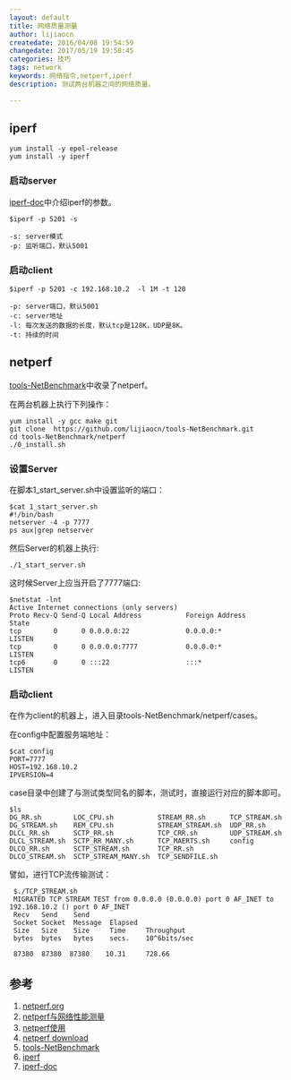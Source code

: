 ```yaml
---
layout: default
title: 网络质量测量
author: lijiaocn
createdate: 2016/04/08 19:54:59
changedate: 2017/05/19 19:58:45
categories: 技巧
tags: network
keywords: 网络指令,netperf,iperf
description: 测试两台机器之间的网络质量。

---
```


## iperf

	yum install -y epel-release
	yum install -y iperf

### 启动server

[iperf-doc][7]中介绍iperf的参数。

	$iperf -p 5201 -s 
	
	-s: server模式
	-p: 监听端口，默认5001

### 启动client

	$iperf -p 5201 -c 192.168.10.2  -l 1M -t 120
	
	-p: server端口，默认5001
	-c: server地址
	-l: 每次发送的数据的长度，默认tcp是128K，UDP是8K。
	-t: 持续的时间

## netperf

[tools-NetBenchmark][5]中收录了netperf。

在两台机器上执行下列操作：

	yum install -y gcc make git
	git clone  https://github.com/lijiaocn/tools-NetBenchmark.git
	cd tools-NetBenchmark/netperf
	./0_install.sh

### 设置Server

在脚本1_start_server.sh中设置监听的端口：

	$cat 1_start_server.sh
	#!/bin/bash
	netserver -4 -p 7777
	ps aux|grep netserver

然后Server的机器上执行:

	./1_start_server.sh

这时候Server上应当开启了7777端口:

	$netstat -lnt
	Active Internet connections (only servers)
	Proto Recv-Q Send-Q Local Address           Foreign Address         State
	tcp        0      0 0.0.0.0:22              0.0.0.0:*               LISTEN
	tcp        0      0 0.0.0.0:7777            0.0.0.0:*               LISTEN
	tcp6       0      0 :::22                   :::*                    LISTEN

### 启动client

在作为client的机器上，进入目录tools-NetBenchmark/netperf/cases。

在config中配置服务端地址：

	$cat config
	PORT=7777
	HOST=192.168.10.2
	IPVERSION=4

case目录中创建了与测试类型同名的脚本，测试时，直接运行对应的脚本即可。

	$ls
	DG_RR.sh        LOC_CPU.sh           STREAM_RR.sh      TCP_STREAM.sh
	DG_STREAM.sh    REM_CPU.sh           STREAM_STREAM.sh  UDP_RR.sh
	DLCL_RR.sh      SCTP_RR.sh           TCP_CRR.sh        UDP_STREAM.sh
	DLCL_STREAM.sh  SCTP_RR_MANY.sh      TCP_MAERTS.sh     config
	DLCO_RR.sh      SCTP_STREAM.sh       TCP_RR.sh
	DLCO_STREAM.sh  SCTP_STREAM_MANY.sh  TCP_SENDFILE.sh

譬如，进行TCP流传输测试：

	 $./TCP_STREAM.sh
	 MIGRATED TCP STREAM TEST from 0.0.0.0 (0.0.0.0) port 0 AF_INET to 192.168.10.2 () port 0 AF_INET
	 Recv   Send    Send
	 Socket Socket  Message  Elapsed
	 Size   Size    Size     Time     Throughput
	 bytes  bytes   bytes    secs.    10^6bits/sec
	
	 87380  87380  87380    10.31     728.66

## 参考

1. [netperf.org][1]
2. [netperf与网络性能测量][2]
3. [netperf使用][3]
4. [netperf download][4]
5. [tools-NetBenchmark][5]
6. [iperf][6]
7. [iperf-doc][7]

[1]: http://netperf.org/netperf"netperf.org"
[2]: http://www.ibm.com/developerworks/cn/linux/l-netperf/ "netperf与网络性能测量" 
[3]: http://blog.itpub.net/22664653/viewspace-714569/ "netperf使用" 
[4]: ftp://ftp.netperf.org/netperf/netperf-2.7.0.tar.gz "netperf download"
[5]: https://github.com/lijiaocn/tools-NetBenchmark/tree/master/netperf "tools-NetBenchmark"
[6]: https://iperf.fr/ "iperf"
[7]: https://iperf.fr/iperf-doc.php "iperf-doc"
